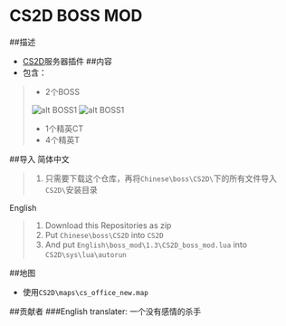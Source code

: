 # CS2D BOSS MOD

##描述
- [CS2D](www.cs2d.com)服务器插件
##内容
- 包含：
>    - 2个BOSS
> 
>   ![alt BOSS1](Chinese\boss_mod\CS2D\gfx\SkinsMenu\super-tank.png)
>   ![alt BOSS1](Chinese\boss_mod\CS2D\gfx\SkinsMenu\sun-king.png)
>    - 1个精英CT
>    - 4个精英T

##导入
简体中文
>1. 只需要下载这个仓库，再将`Chinese\boss\CS2D\`下的所有文件导入`CS2D\`安装目录

English
>1. Download this Repositories as zip
>2. Put `Chinese\boss\CS2D` into `CS2D`
>3. And put `English\boss_mod\1.3\CS2D_boss_mod.lua` into `CS2D\sys\lua\autorun`

##地图
- 使用`CS2D\maps\cs_office_new.map`

##贡献者
###English translater:
    一个没有感情的杀手